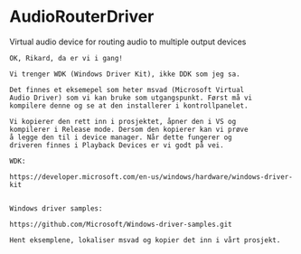 # AudioRouterDriver
Virtual audio device for routing audio to multiple output devices



	OK, Rikard, da er vi i gang!
	
	Vi trenger WDK (Windows Driver Kit), ikke DDK som jeg sa.
	
	Det finnes et eksemepel som heter msvad (Microsoft Virtual
	Audio Driver) som vi kan bruke som utgangspunkt. Først må vi
	kompilere denne og se at den installerer i kontrollpanelet.
	
	Vi kopierer den rett inn i prosjektet, åpner den i VS og
	kompilerer i Release mode. Dersom den kopierer kan vi prøve
	å legge den til i device manager. Når dette fungerer og
	driveren finnes i Playback Devices er vi godt på vei.
	
	WDK:
	
	https://developer.microsoft.com/en-us/windows/hardware/windows-driver-kit
	
	
	Windows driver samples:
	
	https://github.com/Microsoft/Windows-driver-samples.git
	
	Hent eksemplene, lokaliser msvad og kopier det inn i vårt prosjekt.